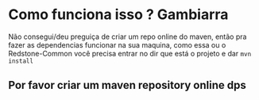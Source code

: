 # Como funciona isso ? Gambiarra
Não consegui/deu preguiça de criar um repo online do maven, então pra fazer as dependencias funcionar na sua maquina, como essa ou o Redstone-Common você precisa entrar no dir que está o projeto e dar ``mvn install``

## Por favor criar um maven repository online dps